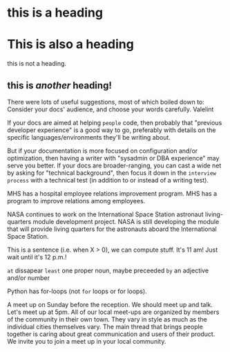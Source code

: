 # this is a heading

# This is also a heading

this is not a heading.

this is *another* heading!
---

There were lots of useful suggestions, most of which boiled down to: Consider your docs' audience, and choose your words carefully. Valelint

If your docs are aimed at helping `people` code, then probably that "previous developer experience" is a good way to go, preferably with details on the specific languages/environments they'll be writing about.

But if your documentation is more focused on configuration and/or optimization, then having a writer with  "sysadmin or DBA experience" may serve you better. If your docs are broader-ranging, you can cast a wide net by asking for "technical background", then focus it down in the `interview process` with a technical test (in addition to or instead of a writing test).

MHS has a hospital employee relations improvement program. MHS has a program to improve relations among employees.

NASA continues to work on the International Space Station astronaut living-quarters module development project. NASA is still developing the module that will provide living quarters for the astronauts aboard the International Space Station.

This is a sentence (i.e. when X > 0), we can compute stuff. It's 11 am! Just wait until it's 12 p.m.!

`at` dissapear `least` one proper noun, maybe preceeded `by` an adjective and/or number

Python has for-loops (not `for` loops or for loops).

A meet up on Sunday before the reception. We should meet up and talk. Let's meet up at 5pm. All of our local meet-ups are organized by members of the community in their own town. They vary in style as much as the individual cities themselves vary. The main thread that brings people together is caring about great communication and users of their product. We invite you to join a meet up in your local community.
